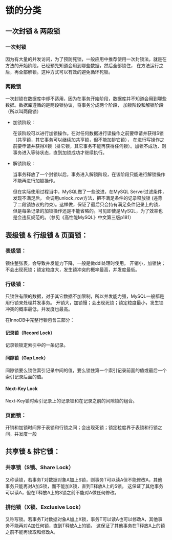 # 锁的分类
## 一次封锁 & 两段锁
### 一次封锁
因为有大量的并发访问，为了预防死锁，一般应用中推荐使用一次封锁法，就是在方法的开始阶段，已经预先知道会用到哪些数据，然后全部锁住，
在方法运行之后，再全部解锁。这种方式可以有效的避免循环死锁。
### 两段锁
一次封锁在数据库中却不适用，因为在事务开始阶段，数据库并不知道会用到哪些数据。数据库遵循的是两段锁协议，将事务分成两个阶段，
加锁阶段和解锁阶段（所以叫两段锁）
- 加锁阶段：

    在该阶段可以进行加锁操作。在对任何数据进行读操作之前要申请并获得S锁（共享锁，其它事务可以继续加共享锁，但不能加排它锁），
    在进行写操作之前要申请并获得X锁（排它锁，其它事务不能再获得任何锁）。加锁不成功，则事务进入等待状态，直到加锁成功才继续执行。
- 解锁阶段：

    当事务释放了一个封锁以后，事务进入解锁阶段，在该阶段只能进行解锁操作不能再进行加锁操作。
    
    但在实际使用过程当中，MySQL做了一些改进，在MySQL Server过滤条件，发现不满足后，
        会调用unlock_row方法，把不满足条件的记录释放锁 (违背了二段锁协议的约束)。这样做，保证了最后只会持有满足条件记录上的锁，
        但是每条记录的加锁操作还是不能省略的。可见即使是MySQL，为了效率也是会违反规范的。（参见《高性能MySQL》中文第三版p181）

## 表级锁 & 行级锁 & 页面锁：
### 表级锁：
锁住整张表，会导致并发能力下降，一般是做ddl处理时使用。
开销小，加锁快；不会出现死锁；锁定粒度大，发生锁冲突的概率最高，并发度最低。
### 行级锁：
只锁住有限的数据，对于其它数据不加限制，所以并发能力强，MySQL一般都是用行锁来处理并发事务。
开销大，加锁慢；会出现死锁；锁定粒度最小，发生锁冲突的概率最低，并发度也最高。

在InnoDB中完整行锁包含三部分：
#### 记录锁（Record Lock）
记录锁锁定索引中的一条记录。
#### 间隙锁（Gap Lock）
间隙锁要么锁住索引记录中间的值，要么锁住第一个索引记录前面的值或最后一个索引记录后面的值。
#### Next-Key Lock
Next-Key锁时索引记录上的记录锁和在记录之前的间隙锁的组合。

### 页面锁：
开销和加锁时间界于表锁和行锁之间；会出现死锁；锁定粒度界于表锁和行锁之间，并发度一般

## 共享锁 & 排它锁：
### 共享锁（S锁、Share Lock）
又称读锁，若事务T对数据对象A加上S锁，则事务T可以读A但不能修改A，其他事务只能再对A加S锁，而不能加X锁，直到T释放A上的S锁。
这保证了其他事务可以读A，但在T释放A上的S锁之前不能对A做任何修改。
### 排他锁（X锁、Exclusive Lock）
又称写锁。若事务T对数据对象A加上X锁，事务T可以读A也可以修改A，其他事务不能再对A加任何锁，直到T释放A上的锁。
这保证了其他事务在T释放A上的锁之前不能再读取和修改A。